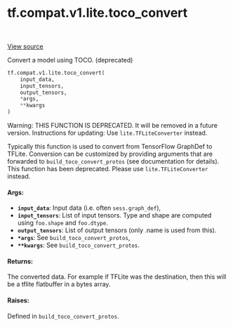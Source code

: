 <div itemscope itemtype="http://developers.google.com/ReferenceObject">
<meta itemprop="name" content="tf.compat.v1.lite.toco_convert" />
<meta itemprop="path" content="Stable" />
</div>

# tf.compat.v1.lite.toco_convert

<!-- Insert buttons -->

<table class="tfo-notebook-buttons tfo-api" align="left">
</table>

<a target="_blank" href="/code/stable/tensorflow/lite/python/convert.py">View source</a>



<!-- Start diff -->
Convert a model using TOCO. (deprecated)

``` python
tf.compat.v1.lite.toco_convert(
    input_data,
    input_tensors,
    output_tensors,
    *args,
    **kwargs
)
```



<!-- Placeholder for "Used in" -->

Warning: THIS FUNCTION IS DEPRECATED. It will be removed in a future version.
Instructions for updating:
Use `lite.TFLiteConverter` instead.

Typically this function is used to convert from TensorFlow GraphDef to TFLite.
Conversion can be customized by providing arguments that are forwarded to
`build_toco_convert_protos` (see documentation for details). This function has
been deprecated. Please use `lite.TFLiteConverter` instead.

#### Args:


* <b>`input_data`</b>: Input data (i.e. often `sess.graph_def`),
* <b>`input_tensors`</b>: List of input tensors. Type and shape are computed using
  `foo.shape` and `foo.dtype`.
* <b>`output_tensors`</b>: List of output tensors (only .name is used from this).
* <b>`*args`</b>: See `build_toco_convert_protos`,
* <b>`**kwargs`</b>: See `build_toco_convert_protos`.


#### Returns:

The converted data. For example if TFLite was the destination, then
this will be a tflite flatbuffer in a bytes array.



#### Raises:

Defined in `build_toco_convert_protos`.
